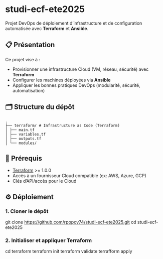 # studi-ecf-ete2025

Projet DevOps de déploiement d’infrastructure et de configuration automatisée avec **Terraform** et **Ansible**.

## 📋 Présentation

Ce projet vise à :
- Provisionner une infrastructure Cloud (VM, réseau, sécurité) avec **Terraform**
- Configurer les machines déployées via **Ansible**
- Appliquer les bonnes pratiques DevOps (modularité, sécurité, automatisation)

## 🗂️ Structure du dépôt

```
.
├── terraform/ # Infrastructure as Code (Terraform)
│ ├── main.tf
│ ├── variables.tf
│ ├── outputs.tf
│ └── modules/
```

## 🚀 Prérequis

- [Terraform](https://www.terraform.io/) >= 1.0.0
- Accès à un fournisseur Cloud compatible (ex: AWS, Azure, GCP)
- Clés d’API/accès pour le Cloud

## ⚙️ Déploiement

### 1. Cloner le dépôt

git clone https://github.com/rpopov74/studi-ecf-ete2025.git
cd studi-ecf-ete2025


### 2. Initialiser et appliquer Terraform

cd terraform
terraform init
terraform validate
terrafform apply
